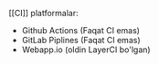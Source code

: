 [[CI]] platformalar:
- Github Actions (Faqat CI emas)
- GitLab Piplines (Faqat CI emas)
- Webapp.io (oldin LayerCI bo'lgan)